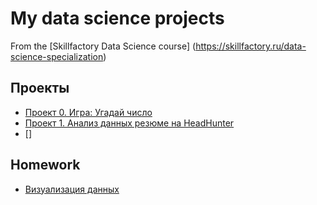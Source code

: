 # My data science projects

From the [Skillfactory Data Science course] (https://skillfactory.ru/data-science-specialization) 


## Проекты
* [Проект 0. Игра: Угадай число]()
* [Проект 1. Анализ данных резюме на HeadHunter]()
* []

## Homework
* [Визуализация данных]()

